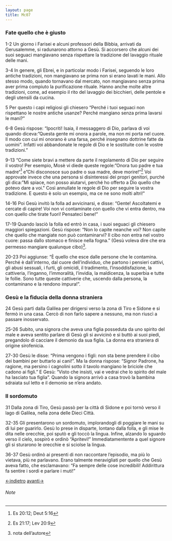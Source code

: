 ```yaml
---
layout: page
title: Mc07
---
```


### Fate quello che è giusto
1-2 Un giorno i Farisei e alcuni professori della Bibbia, arrivati da
Gerusalemme, si radunarono attorno a Gesù. Si accorsero che alcuni dei
suoi seguaci mangiavano senza rispettare la tradizione del lavaggio
rituale delle mani.

3-4 In genere, gli Ebrei, e in particolar modo i Farisei, seguendo le
loro antiche tradizioni, non mangiavano se prima non si erano lavati le
mani. Allo stesso modo, quando tornavano dal mercato, non mangiavano
senza prima aver prima compiuto la purificazione rituale. Hanno anche
molte altre tradizioni, come, ad esempio il rito del lavaggio dei
bicchieri, delle pentole e degli utensili da cucina.

5 Per questo i capi religiosi gli chiesero “Perché i tuoi seguaci non
rispettano le nostre antiche usanze? Perché mangiano senza prima lavarsi
le mani?”

6-8 Gesù rispose: “Ipocriti! Isaia, il messaggero di Dio, parlava di voi
quando diceva:”Questa gente mi onora a parole, ma non mi porta nel
cuore. Il modo con cui mi onorano è una farsa, perché insegnano dottrine
fatte da uomini“. Infatti voi abbandonate le regole di Dio e le
sostituite con le vostre tradizioni.”

9-13 “Come siete bravi a mettere da parte il regolamento di Dio per
seguire il vostro! Per esempio, Mosè vi diede queste regole:”Onora tuo
padre e tua madre“[^0703] e”Chi disconosce suo padre o sua madre, deve
morire!“[^0704] Voi approvate invece che una persona si disinteressi dei
propri genitori, purché gli dica:”Mi spiace, non posso aiutarvi, perché
ho offerto a Dio quello che potevo dare a voi." Così annullate le regole
di Dio per seguire la vostra tradizione. E questo è solo un esempio, ma
ce ne sono molti altri!"

14-16 Poi Gesù invitò la folla ad avvicinarsi, e disse: “Gente!
Ascoltatemi e cercate di capire! Voi non vi contaminate con quello che
vi entra dentro, ma con quello che tirate fuori! Pensateci bene!”

17-19 Quando lasciò la folla ed entrò in casa, i suoi seguaci gli
chiesero maggiori spiegazioni. Gesù rispose: “Non lo capite neanche voi?
Non capite che quello che mangiate non può contaminarvi? Il cibo non
entra nel vostro cuore: passa dallo stomaco e finisce nella fogna.”
(Gesù voleva dire che era permesso mangiare qualunque cibo)[^0705].

20-23 Poi aggiunse: “È quello che esce dalle persone che le contamina.
Perché è dall’interno, dal cuore dell’individuo, che partono i pensieri
cattivi, gli abusi sessuali, i furti, gli omicidi, il tradimento,
l’insoddisfazione, la cattiveria, l’inganno, l’immoralità, l’invidia, la
maldicenza, la superbia e tutte le follie. Sono tutte queste cattiverie
che, uscendo dalla persona, la contaminano e la rendono impura!”.

### Gesù e la fiducia della donna straniera
24 Gesù partì dalla Galilea per dirigersi verso la zona di Tiro e Sidone
e si fermò in una casa. Cercò di non farlo sapere a nessuno, ma non
riuscì a passare inosservato.

25-26 Subito, una signora che aveva una figlia posseduta da uno spirito
del male e aveva sentito parlare di Gesù gli si avvicinò e si buttò ai
suoi piedi, pregandolo di cacciare il demonio da sua figlia. La donna
era straniera di origine sirofenicia.

27-30 Gesù le disse: “Prima vengono i figli: non sta bene prendere il
cibo dei bambini per buttarlo ai cani!”. Ma la donna rispose: “Signor
Padrone, ha ragione, ma persino i cagnolini sotto il tavolo mangiano le
briciole che cadono ai figli.” E Gesù: “Visto che insisti, vai e vedrai
che lo spirito del male ha lasciato tua figlia”. Quando la signora
arrivò a casa trovò la bambina sdraiata sul letto e il demonio se n’era
andato.

### Il sordomuto
31 Dalla zona di Tiro, Gesù passò per la città di Sidone e poi tornò
verso il lago di Galilea, nella zona delle Dieci Città.

32-35 Gli presentarono un sordomuto, implorandogli di poggiare le mani
su di lui per guarirlo. Gesù lo prese in disparte, lontano dalla folla,
e gli mise le dita nelle orecchie, poi sputò e gli toccò la lingua.
Infine, alzando lo sguardo verso il cielo, sospirò e ordinò “Apritevi!”
Immediatamentente a quel signore gli si sturarono le orecchie e si
sciolse la lingua.

36-37 Gesù ordinò ai presenti di non raccontare l’episodio, ma più lo
vietava, più ne parlavano. Erano talmente meravigliati per quello che
Gesù aveva fatto, che esclamavano: “Fa sempre delle cose incredibili!
Addirittura fa sentire i sordi e parlare i muti!”

[<-indietro](Mc06.html) [avanti->](Mc08.html)

###### Note
[^0703]: Es 20:12; Deut 5:16
[^0704]: Es 21:17; Lev 20:9
[^0705]: nota dell’autore
